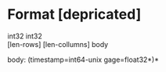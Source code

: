
# Format [depricated]

int32      int32          
[len-rows] [len-collumns] body

body: (timestamp=int64-unix gage=float32*)* 